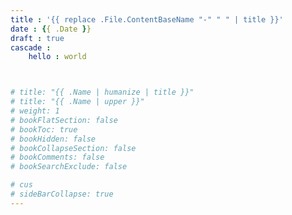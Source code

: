 ```yaml
---
title : '{{ replace .File.ContentBaseName "-" " " | title }}'
date : {{ .Date }}
draft : true
cascade : 
    hello : world



# title: "{{ .Name | humanize | title }}"
# title: "{{ .Name | upper }}"
# weight: 1
# bookFlatSection: false
# bookToc: true
# bookHidden: false
# bookCollapseSection: false
# bookComments: false
# bookSearchExclude: false

# cus
# sideBarCollapse: true
---
```

